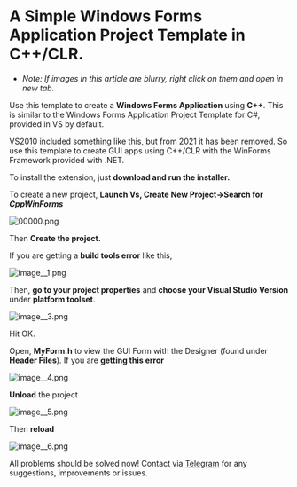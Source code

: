 # A Simple Windows Forms Application Project Template in C++/CLR.

-  _Note: If  images in this article are blurry, right click on them and open in new tab._

Use this template to create a **Windows Forms Application** using **C++**. This is similar to the Windows Forms Application Project Template for C#, provided in VS by default.

VS2010 included something like this, but from 2021 it has been removed. So use this template to create GUI apps using C++/CLR with the WinForms Framework provided with .NET.

To install the extension, just **download and run the installer.**

To create a new project, **Launch Vs, Create New Project->Search for _CppWinForms_**

![00000.png](00000.png)

Then **Create the project.**

If you are getting a **build tools error** like this,

![image__1.png](image__1.png)

Then, **go to your project properties** and **choose your Visual Studio Version** under **platform toolset**.

![image__3.png](image__3.png)

Hit OK.

Open, **MyForm.h** to view the GUI Form with the Designer (found under **Header Files**).
If you are **getting this error**

![image__4.png](image__4.png)

**Unload** the project

![image__5.png](image__5.png)

Then **reload**

![image__6.png](image__6.png)

All problems should be solved now! Contact via [Telegram](https://t.me/wearesciber) for any suggestions, improvements or issues.
